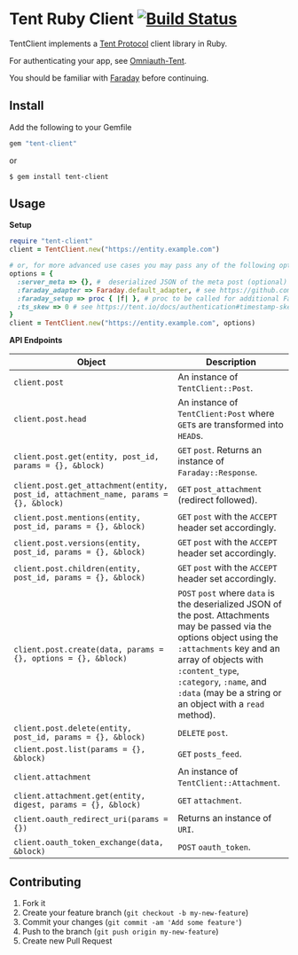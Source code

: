 # Tent Ruby Client [![Build Status](https://travis-ci.org/tent/tent-client-ruby.png?branch=master)](https://travis-ci.org/tent/tent-client-ruby)

TentClient implements a [Tent Protocol](https://tent.io) client library in Ruby.

For authenticating your app, see [Omniauth-Tent](https://github.com/tent/omniauth-tent).

You should be familiar with [Faraday](https://github.com/lostisland/faraday) before continuing.

## Install

Add the following to your Gemfile

```ruby
gem "tent-client"
```

or

```
$ gem install tent-client
```

## Usage

**Setup**

```ruby
require "tent-client"
client = TentClient.new("https://entity.example.com")

# or, for more advanced use cases you may pass any of the following options:
options = {
  :server_meta => {}, #  deserialized JSON of the meta post (optional)
  :faraday_adapter => Faraday.default_adapter, # see https://github.com/lostisland/faraday for details (optional)
  :faraday_setup => proc { |f| }, # proc to be called for additional Faraday setup (optional)
  :ts_skew => 0 # see https://tent.io/docs/authentication#timestamp-skew for details (optional)
}
client = TentClient.new("https://entity.example.com", options)
```

**API Endpoints**

Object | Description
------ | -----------
`client.post` | An instance of `TentClient::Post`.
`client.post.head` | An instance of `TentClient:Post` where `GET`s are transformed into `HEAD`s.
`client.post.get(entity, post_id, params = {}, &block)` | `GET` `post`. Returns an instance of `Faraday::Response`.
`client.post.get_attachment(entity, post_id, attachment_name, params = {}, &block)` | `GET` `post_attachment` (redirect followed).
`client.post.mentions(entity, post_id, params = {}, &block)` | `GET` `post` with the `ACCEPT` header set accordingly.
`client.post.versions(entity, post_id, params = {}, &block)` | `GET` `post` with the `ACCEPT` header set accordingly.
`client.post.children(entity, post_id, params = {}, &block)` | `GET` `post` with the `ACCEPT` header set accordingly.
`client.post.create(data, params = {}, options = {}, &block)` | `POST` `post` where `data` is the deserialized JSON of the post. Attachments may be passed via the options object using the `:attachments` key and an array of objects with `:content_type`, `:category`, `:name`, and `:data` (may be a string or an object with a `read` method).
`client.post.delete(entity, post_id, params = {}, &block)` | `DELETE` `post`.
`client.post.list(params = {}, &block)` | `GET` `posts_feed`.
`client.attachment` | An instance of `TentClient::Attachment`.
`client.attachment.get(entity, digest, params = {}, &block)` | `GET` `attachment`.
`client.oauth_redirect_uri(params = {})` | Returns an instance of `URI`.
`client.oauth_token_exchange(data, &block)` | `POST` `oauth_token`.

## Contributing

1. Fork it
2. Create your feature branch (`git checkout -b my-new-feature`)
3. Commit your changes (`git commit -am 'Add some feature'`)
4. Push to the branch (`git push origin my-new-feature`)
5. Create new Pull Request
